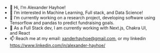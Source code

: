- 👋 Hi, I’m Alexander Hayhoe!
- 👀 I’m interested in Machine Learning, Full stack, and Data Science! 
- 🌱 I’m currently working on a research project, developing software using Tensorflow and pandas to predict fundraising goals.
- 🌱 As a Full Stack dev, I am currently working with Next.js, Chakra UI, and React 
- 📫 Reach me at my email: xanderhayhoe@gmail.com, or my linkedin https://www.linkedin.com/in/alexander-hayhoe/ 

<!---
XanderHayhoe/XanderHayhoe is a ✨ special ✨ repository because its `README.md` (this file) appears on your GitHub profile.
You can click the Preview link to take a look at your changes.
--->
